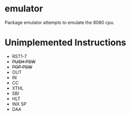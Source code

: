 # emulator

Package emulator attempts to emulate the 8080 cpu.

# Unimplemented Instructions
* RST1-7
* ~~PUSH PSW~~
* ~~POP PSW~~
* OUT
* IN
* CC
* XTHL
* SBI
* HLT
* INX SP
* DAA